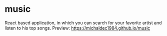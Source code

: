 # music
React based application, in which you can search for your favorite artist and listen to his top songs. Preview: https://michaldec1984.github.io/music
